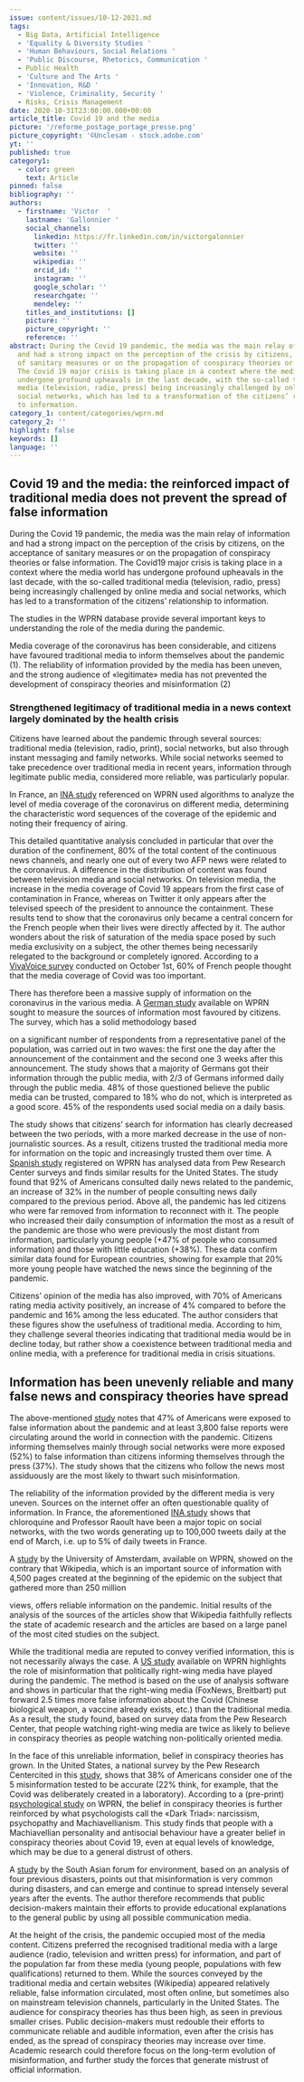```yaml
---
issue: content/issues/10-12-2021.md
tags:
  - Big Data, Artificial Intelligence
  - 'Equality & Diversity Studies '
  - 'Human Behaviours, Social Relations '
  - 'Public Discourse, Rhetorics, Communication '
  - Public Health
  - 'Culture and The Arts '
  - 'Innovation, R&D '
  - 'Violence, Criminality, Security '
  - Risks, Crisis Management
date: 2020-10-31T23:00:00.000+00:00
article_title: Covid 19 and the media
picture: '/reforme_postage_portage_presse.png'
picture_copyright: '©Unclesam - stock.adobe.com'
yt: ''
published: true
category1:
  - color: green
    text: Article
pinned: false
bibliography: ''
authors:
  - firstname: 'Victor  '
    lastname: 'Gallonnier '
    social_channels:
      linkedin: https://fr.linkedin.com/in/victorgalonnier
      twitter: ''
      website: ''
      wikipedia: ''
      orcid_id: ''
      instagram: ''
      google_scholar: ''
      researchgate: ''
      mendeley: ''
    titles_and_institutions: []
    picture: ''
    picture_copyright: ''
    reference: ''
abstract: During the Covid 19 pandemic, the media was the main relay of information
  and had a strong impact on the perception of the crisis by citizens, on the acceptance
  of sanitary measures or on the propagation of conspiracy theories or false information.
  The Covid 19 major crisis is taking place in a context where the media world has
  undergone profound upheavals in the last decade, with the so-called traditional
  media (television, radio, press) being increasingly challenged by online media and
  social networks, which has led to a transformation of the citizens’ relationship
  to information.
category_1: content/categories/wprn.md
category_2: ''
highlight: false
keywords: []
language: ''
---
```


## Covid 19 and the media: the reinforced impact of traditional media does not prevent the spread of false information

During the Covid 19 pandemic, the media was the main relay of information and had a strong impact on the perception of the crisis by citizens, on the acceptance of sanitary measures or on the propagation of conspiracy theories or false information. The Covid19 major crisis is taking place in a context where the media world has undergone profound upheavals in the last decade, with the so-called traditional media (television, radio, press) being increasingly challenged by online media and social networks, which has led to a transformation of the citizens’ relationship to information.

The studies in the WPRN database provide several important keys to understanding the role of the media during the pandemic.

Media coverage of the coronavirus has been considerable, and citizens have favoured traditional media to inform themselves about the pandemic (1). The reliability of information provided by the media has been uneven, and the strong audience of «legitimate» media has not prevented the development of conspiracy theories and misinformation (2)

### Strengthened legitimacy of traditional media in a news context largely dominated by the health crisis

Citizens have learned about the pandemic through several sources: traditional media (television, radio, print), social networks, but also through instant messaging and family networks. While social networks seemed to take precedence over traditional media in recent years, information through legitimate public media, considered more reliable, was particularly popular.

In France, an [INA study](https://wprn.org/item/419552 'WPRN/419552 ') referenced on WPRN used algorithms to analyze the level of media coverage of the coronavirus on different media, determining the characteristic word sequences of the coverage of the epidemic and noting their frequency of airing.

This detailed quantitative analysis concluded in particular that over the duration of the confinement, 80% of the total content of the continuous news channels, and nearly one out of every two AFP news were related to the coronavirus. A difference in the distribution of content was found between television media and social networks. On television media, the increase in the media coverage of Covid 19 appears from the first case of contamination in France, whereas on Twitter it only appears after the televised speech of the president to announce the containment. These results tend to show that the coronavirus only became a central concern for the French people when their lives were directly affected by it. The author wonders about the risk of saturation of the media space posed by such media exclusivity on a subject, the other themes being necessarily relegated to the background or completely ignored. According to a [VivaVoice survey](https://www.institut-viavoice.com/traitement-editorial-crise-sanitaire/ 'VivaVoice') conducted on October 1st, 60% of French people thought that the media coverage of Covid was too important.

There has therefore been a massive supply of information on the coronavirus in the various media. A [German study](https://wprn.org/item/423452 'WPRN/423452') available on WPRN sought to measure the sources of information most favoured by citizens. The survey, which has a solid methodology based

on a significant number of respondents from a representative panel of the population, was carried out in two waves: the first one the day after the announcement of the containment and the second one 3 weeks after this announcement. The study shows that a majority of Germans got their information through the public media, with 2/3 of Germans informed daily through the public media. 48% of those questioned believe the public media can be trusted, compared to 18% who do not, which is interpreted as a good score. 45% of the respondents used social media on a daily basis.

The study shows that citizens’ search for information has clearly decreased between the two periods, with a more marked decrease in the use of non-journalistic sources. As a result, citizens trusted the traditional media more for information on the topic and increasingly trusted them over time. A [Spanish study](https://wprn.org/item/430252 'WPRN/430252') registered on WPRN has analysed data from Pew Research Center surveys and finds similar results for the United States. The study found that 92% of Americans consulted daily news related to the pandemic, an increase of 32% in the number of people consulting news daily compared to the previous period. Above all, the pandemic has led citizens who were far removed from information to reconnect with it. The people who increased their daily consumption of information the most as a result of the pandemic are those who were previously the most distant from information, particularly young people (+47% of people who consumed information) and those with little education (+38%). These data confirm similar data found for European countries, showing for example that 20% more young people have watched the news since the beginning of the pandemic.

Citizens’ opinion of the media has also improved, with 70% of Americans rating media activity positively, an increase of 4% compared to before the pandemic and 16% among the less educated. The author considers that these figures show the usefulness of traditional media. According to him, they challenge several theories indicating that traditional media would be in decline today, but rather show a coexistence between traditional media and online media, with a preference for traditional media in crisis situations.

## Information has been unevenly reliable and many false news and conspiracy theories have spread

The above-mentioned [study](https://wprn.org/item/430252 'WPRN/430252') notes that 47% of Americans were exposed to false information about the pandemic and at least 3,800 false reports were circulating around the world in connection with the pandemic. Citizens informing themselves mainly through social networks were more exposed (52%) to false information than citizens informing themselves through the press (37%). The study shows that the citizens who follow the news most assiduously are the most likely to thwart such misinformation.

The reliability of the information provided by the different media is very uneven. Sources on the internet offer an often questionable quality of information. In France, the aforementioned [INA study](https://wprn.org/item/419552 'WPRN/419552') shows that chloroquine and Professor Raoult have been a major topic on social networks, with the two words generating up to 100,000 tweets daily at the end of March, i.e. up to 5% of daily tweets in France.

A [study](https://wprn.org/item/412952 'WPRN/412952') by the University of Amsterdam, available on WPRN, showed on the contrary that Wikipedia, which is an important source of information with 4,500 pages created at the beginning of the epidemic on the subject that gathered more than 250 million

views, offers reliable information on the pandemic. Initial results of the analysis of the sources of the articles show that Wikipedia faithfully reflects the state of academic research and the articles are based on a large panel of the most cited studies on the subject.

While the traditional media are reputed to convey verified information, this is not necessarily always the case. A [US study](https://wprn.org/item/429752 'WPRN/429752') available on WPRN highlights the role of misinformation that politically right-wing media have played during the pandemic. The method is based on the use of analysis software and shows in particular that the right-wing media (FoxNews, Breitbart) put forward 2.5 times more false information about the Covid (Chinese biological weapon, a vaccine already exists, etc.) than the traditional media. As a result, the study found, based on survey data from the Pew Research Center, that people watching right-wing media are twice as likely to believe in conspiracy theories as people watching non-politically oriented media.

In the face of this unreliable information, belief in conspiracy theories has grown. In the United States, a national survey by the Pew Research Centercited in this [study](https://wprn.org/item/430252 'WPRN/430252'), shows that 38% of Americans consider one of the 5 misinformation tested to be accurate (22% think, for example, that the Covid was deliberately created in a laboratory). According to a (pre-print) [psychological study](https://wprn.org/item/476952 'WPRN/476952') on WPRN, the belief in conspiracy theories is further reinforced by what psychologists call the «Dark Triad»: narcissism, psychopathy and Machiavellianism. This study finds that people with a Machiavellian personality and antisocial behaviour have a greater belief in conspiracy theories about Covid 19, even at equal levels of knowledge, which may be due to a general distrust of others.

A [study](https://wprn.org/item/429452 'WPRN/429452') by the South Asian forum for environment, based on an analysis of four previous disasters, points out that misinformation is very common during disasters, and can emerge and continue to spread intensely several years after the events. The author therefore recommends that public decision-makers maintain their efforts to provide educational explanations to the general public by using all possible communication media.

At the height of the crisis, the pandemic occupied most of the media content. Citizens preferred the recognised traditional media with a large audience (radio, television and written press) for information, and part of the population far from these media (young people, populations with few qualifications) returned to them. While the sources conveyed by the traditional media and certain websites (Wikipedia) appeared relatively reliable, false information circulated, most often online, but sometimes also on mainstream television channels, particularly in the United States. The audience for conspiracy theories has thus been high, as seen in previous smaller crises. Public decision-makers must redouble their efforts to communicate reliable and audible information, even after the crisis has ended, as the spread of conspiracy theories may increase over time. Academic research could therefore focus on the long-term evolution of misinformation, and further study the forces that generate mistrust of official information.
